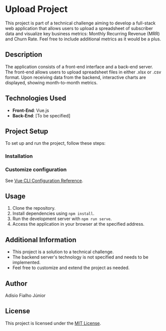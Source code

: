 # Upload Project

This project is part of a technical challenge aiming to develop a full-stack web application that allows users to upload a spreadsheet of subscriber data and visualize key business metrics: Monthly Recurring Revenue (MRR) and Churn Rate. Feel free to include additional metrics as it would be a plus.

## Description

The application consists of a front-end interface and a back-end server. The front-end allows users to upload spreadsheet files in either .xlsx or .csv format. Upon receiving data from the backend, interactive charts are displayed, showing month-to-month metrics.

## Technologies Used

- **Front-End**: Vue.js
- **Back-End**: [To be specified]

## Project Setup

To set up and run the project, follow these steps:

### Installation


### Customize configuration

See [Vue CLI Configuration Reference](https://cli.vuejs.org/config/).

## Usage

1. Clone the repository.
2. Install dependencies using `npm install`.
3. Run the development server with `npm run serve`.
4. Access the application in your browser at the specified address.

## Additional Information

- This project is a solution to a technical challenge.
- The backend server's technology is not specified and needs to be implemented.
- Feel free to customize and extend the project as needed.

## Author

Adísio Fialho Júnior

## License

This project is licensed under the [MIT License](LICENSE).
